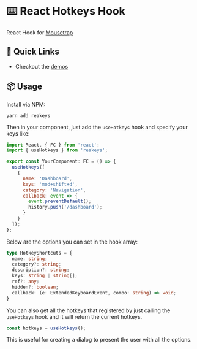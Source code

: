 # ⌨️ React Hotkeys Hook
React Hook for [Mousetrap](https://www.npmjs.com/package/mousetrap)

## 🚀 Quick Links

- Checkout the [demos](https://chromatic.com/library?appId=5f6c9043bb0f530022c5df01&branch=master)

## 📦 Usage

Install via NPM:

```
yarn add reakeys
```

Then in your component, just add the `useHotkeys` hook
and specify your keys like:

```js
import React, { FC } from 'react';
import { useHotkeys } from 'reakeys';

export const YourComponent: FC = () => {
  useHotkeys([
    {
      name: 'Dashboard',
      keys: 'mod+shift+d',
      category: 'Navigation',
      callback: event => {
        event.preventDefault();
        history.push('/dashboard');
      }
    }
  ]);
};
```

Below are the options you can set in the hook array:

```ts
type HotkeyShortcuts = {
  name: string;
  category?: string;
  description?: string;
  keys: string | string[];
  ref?: any;
  hidden?: boolean;
  callback: (e: ExtendedKeyboardEvent, combo: string) => void;
}
```

You can also get all the hotkeys that registered by just calling
the `useHotkeys` hook and it will return the current hotkeys.

```ts
const hotkeys = useHotkeys();
```

This is useful for creating a dialog to present the user
with all the options.
